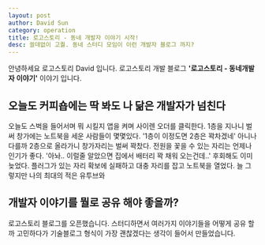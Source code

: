```yaml
---
layout: post
author: David Sun
category: operation
title: 로고스토리 - 동네 개발자 이야기 시작!
desc: 쓸데없이 고퀄. 동네 스터디 모임이 이런 개발자 블로그 까지?
---
```


안녕하세요 로고스토리 David 입니다. 로고스토리 개발 블로그 **'로고스토리 - 동네개발자 이야기'** 이야기 입니다.

## 오늘도 커피숍에는 딱 봐도 나 닮은 개발자가 넘친다
오늘도 스벅을 들어서며 뭐 시킬지 앱을 켜며 사이렌 오더를 클릭한다. 1층을 지나니 벌써 창가에는 노트북을 세운 사람들이 몇몇있다. '1층이 이정도면 2층은 꽉차겠네' 아니나 다를까 2층으로 올라가니 창가자리는 벌써 꽉찼다. 전원을 꽃을 수 있는 자리는 언제나 인기가 좋다. '아놔.. 이럴줄 알았으면 집에서 배터리 꽉 채워 오는건데..' 후회해도 이미 늦었다. 플러그가 있는 자리 확보에 실패하고 대충 자리를 잡고 노트북을 열었다. 늘 그렇지만 나의 최대의 적은 유투브와 

## 개발자 이야기를 뭘로 공유 해야 좋을까?
로고스토리 블로그를 오픈했습니다. 스터디하면서 여러가지 이야기들을 어떻게 공유 할까 고민하다가 기술블로그 형식이 가장 괜찮겠다는 생각이 들어서 만들었습니다.
